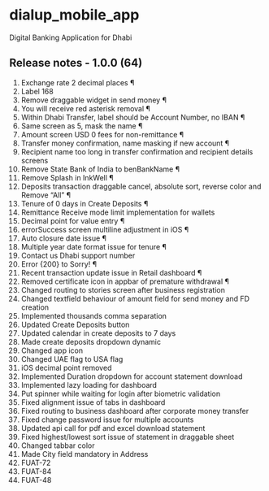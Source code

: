# dialup_mobile_app

Digital Banking Application for Dhabi

## Release notes - 1.0.0 (64)

1. Exchange rate 2 decimal places ¶
2. Label 168
3. Remove draggable widget in send money ¶
4. You will receive red asterisk removal ¶
5. Within Dhabi Transfer, label should be Account Number, no IBAN ¶
6. Same screen as 5, mask the name ¶
7. Amount screen USD 0 fees for non-remittance ¶
8. Transfer money confirmation, name masking if new account ¶
9. Recipient name too long in transfer confirmation and recipient details screens
10. Remove State Bank of India to benBankName ¶
11. Remove Splash in InkWell ¶
12. Deposits transaction draggable cancel, absolute sort, reverse color and Remove “All” ¶
13. Tenure of 0 days in Create Deposits ¶
14. Remittance Receive mode limit implementation for wallets
15. Decimal point for value entry ¶
16. errorSuccess screen multiline adjustment in iOS ¶
17. Auto closure date issue ¶
18. Multiple year date format issue for tenure ¶
19. Contact us Dhabi support number
20. Error {200} to Sorry! ¶
21. Recent transaction update issue in Retail dashboard ¶
22. Removed certificate icon in appbar of premature withdrawal ¶
23. Changed routing to stories screen after business registration
24. Changed textfield behaviour of amount field for send money and FD creation
25. Implemented thousands comma separation
26. Updated Create Deposits button
27. Updated calendar in create deposits to 7 days
28. Made create deposits dropdown dynamic
29. Changed app icon
30. Changed UAE flag to USA flag
31. iOS decimal point removed
32. Implemented Duration dropdown for account statement download
33. Implemented lazy loading for dashboard
34. Put spinner while waiting for login after biometric validation
35. Fixed alignment issue of tabs in dashboard
36. Fixed routing to business dashboard after corporate money transfer
37. Fixed change password issue for multiple accounts
38. Updated api call for pdf and excel download statement
39. Fixed highest/lowest sort issue of statement in draggable sheet
40. Changed tabbar color
41. Made City field mandatory in Address
42. FUAT-72
43. FUAT-84
44. FUAT-48

